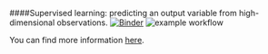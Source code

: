 ####Supervised learning: predicting an output variable from high-dimensional observations.
[![Binder](https://mybinder.org/badge_logo.svg)](https://mybinder.org/v2/gh/fishaffair/jupyter-notebook/main?labpath=plot_iris_exercise.ipynb) ![example workflow](https://github.com/fishaffair/jupyter-notebook/actions/workflows/main.yml/badge.svg)

You can find more information [here](https://scikit-learn.org/stable/tutorial/statistical_inference/supervised_learning.html). 
